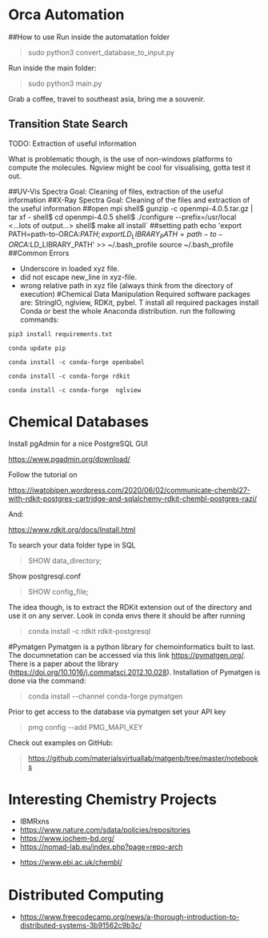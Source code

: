 # Orca Automation
##How to use
Run inside the automatation folder
> sudo python3 convert_database_to_input.py 

Run inside the main folder: 
> sudo python3 main.py

Grab a coffee, travel to southeast asia, bring me a souvenir. 
## Transition State Search 
TODO: Extraction of useful information 

What is problematic though, is the use of non-windows platforms to compute the molecules.
Ngview might be cool for visualising, gotta test it out. 

##UV-Vis Spectra 
Goal: Cleaning of files, extraction of the useful information 
##X-Ray Spectra 
Goal: Cleaning of the files and extraction of the useful information 
##open mpi 
shell$ gunzip -c openmpi-4.0.5.tar.gz | tar xf -
shell$ cd openmpi-4.0.5
shell$ ./configure --prefix=/usr/local
<...lots of output...>
shell$ make all install`
##setting path 
echo 'export PATH=path-to-ORCA:$PATH; export LD_LIBRARY_PATH=path-to-ORCA:$LD_LIBRARY_PATH'  >> ~/.bash_profile
source ~/.bash_profile
##Common Errors 
* Underscore in loaded xyz file. 
* did not escape new_line in xyz-file.
* wrong relative path in xyz file (always think from the directory of execution)
#Chemical Data Manipulation 
Required software packages are: StringIO, nglview, RDKit, pybel. 
T install all required packages install Conda or best the whole Anaconda distribution. 
run the following commands: 

```pip3 install requirements.txt```

```conda update pip```

```conda install -c conda-forge openbabel```

```conda install -c conda-forge rdkit```

```conda install -c conda-forge  nglview```
# Chemical Databases 
Install pgAdmin for a nice PostgreSQL GUI 

https://www.pgadmin.org/download/

Follow the tutorial on 

https://iwatobipen.wordpress.com/2020/06/02/communicate-chembl27-with-rdkit-postgres-cartridge-and-sqlalchemy-rdkit-chembl-postgres-razi/

And: 
 
https://www.rdkit.org/docs/Install.html

To search your data folder type in SQL 
>SHOW data_directory; 

Show postgresql.conf
>SHOW config_file; 

The idea though, is to extract the RDKit extension out of the directory and
use it on any server. Look in conda envs there it should be after running 
> conda install -c rdkit rdkit-postgresql

#Pymatgen 
Pymatgen is a python library for chemoinformatics built to last. 
The documnetation can be accessed via this link https://pymatgen.org/. 
There is a paper about the library (https://doi.org/10.1016/j.commatsci.2012.10.028).
Installation of Pymatgen is done via the command: 
>conda install --channel conda-forge pymatgen

Prior to get access to the database via pymatgen set your API key
>pmg config --add PMG_MAPI_KEY <API-Key>

Check out examples on GitHub: 
>https://github.com/materialsvirtuallab/matgenb/tree/master/notebooks

# Interesting Chemistry Projects
* IBMRxns
* https://www.nature.com/sdata/policies/repositories
* https://www.iochem-bd.org/
* https://nomad-lab.eu/index.php?page=repo-arch
+ https://www.ebi.ac.uk/chembl/

# Distributed Computing 

+ https://www.freecodecamp.org/news/a-thorough-introduction-to-distributed-systems-3b91562c9b3c/